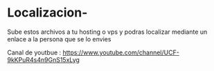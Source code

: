 # Localizacion-
Sube estos archivos a tu hosting o vps y podras localizar mediante un enlace a la persona que se lo envies

Canal de  youtbue :  https://www.youtube.com/channel/UCF-9kKPuR4s4n9GnS15xLyg
